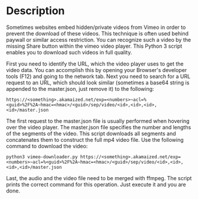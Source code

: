 # Description
Sometimes websites embed hidden/private videos from Vimeo in order to prevent the download of these videos. This technique is often used behind paywall or similar access restriction. You can recognize such a video by the missing Share button within the vimeo video player. This Python 3 script enables you to download such videos in full quality.

First you need to identify the URL, which the video player uses to get the video data. You can accomplish this by opening your Browser's developer tools (F12) and going to the network tab. Next you need to search for a URL request to an URL, which should look similar (sometimes a base64 string is appended to the master.json, just remove it) to the following:

```
https://<something>.akamaized.net/exp=<numbers>~acl=%<guid>%2F%2A~hmac=<hmac>/<guid>/sep/video/<id>,<id>,<id>,<id>/master.json
```

The first request to the master.json file is usually performed when hovering over the video player. The master.json file specifies the number and lengths of the segments of the video. This script downloads all segments and concatenates them to construct the full mp4 video file. Use the following command to download the video:

```
python3 vimeo-downloader.py https://<something>.akamaized.net/exp=<numbers>~acl=%<guid>%2F%2A~hmac=<hmac>/<guid>/sep/video/<id>,<id>,<id>,<id>/master.json
```

Last, the audio and the video file need to be merged with ffmpeg. The script prints the correct command for this operation. Just execute it and you are done.
